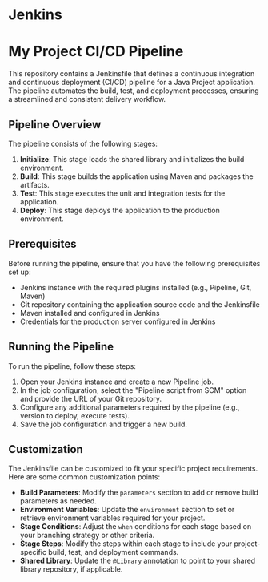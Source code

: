 # Jenkins
# My Project CI/CD Pipeline

This repository contains a Jenkinsfile that defines a continuous integration and continuous deployment (CI/CD) pipeline for a Java Project application. The pipeline automates the build, test, and deployment processes, ensuring a streamlined and consistent delivery workflow.

## Pipeline Overview

The pipeline consists of the following stages:

1. **Initialize**: This stage loads the shared library and initializes the build environment.
2. **Build**: This stage builds the application using Maven and packages the artifacts.
3. **Test**: This stage executes the unit and integration tests for the application.
4. **Deploy**: This stage deploys the application to the production environment.

## Prerequisites

Before running the pipeline, ensure that you have the following prerequisites set up:

- Jenkins instance with the required plugins installed (e.g., Pipeline, Git, Maven)
- Git repository containing the application source code and the Jenkinsfile
- Maven installed and configured in Jenkins
- Credentials for the production server configured in Jenkins

## Running the Pipeline

To run the pipeline, follow these steps:

1. Open your Jenkins instance and create a new Pipeline job.
2. In the job configuration, select the "Pipeline script from SCM" option and provide the URL of your Git repository.
3. Configure any additional parameters required by the pipeline (e.g., version to deploy, execute tests).
4. Save the job configuration and trigger a new build.

## Customization

The Jenkinsfile can be customized to fit your specific project requirements. Here are some common customization points:

- **Build Parameters**: Modify the `parameters` section to add or remove build parameters as needed.
- **Environment Variables**: Update the `environment` section to set or retrieve environment variables required for your project.
- **Stage Conditions**: Adjust the `when` conditions for each stage based on your branching strategy or other criteria.
- **Stage Steps**: Modify the steps within each stage to include your project-specific build, test, and deployment commands.
- **Shared Library**: Update the `@Library` annotation to point to your shared library repository, if applicable.
